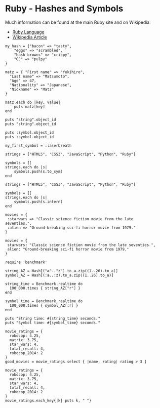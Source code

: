 # Ruby - Hashes and Symbols

Much information can be found at the main Ruby site and on Wikipedia:

- <a href="https://www.ruby-lang.org/en/" title="Ruby" target="_blank">Ruby Language</a>
- <a href="http://en.wikipedia.org/wiki/Ruby_%28programming_language%29" title="Ruby Article at Wikipedia" target="_blank">Wikipedia Article</a>

```
my_hash = {"bacon" => "tasty",
    "eggs" => "scrambled",
    "hash browns" => "crispy",
    "OJ" => "pulpy"
}
```

```
matz = { "First name" => "Yukihiro",
  "Last name" => "Matsumoto",
  "Age" => 47,
  "Nationality" => "Japanese",
  "Nickname" => "Matz"
}

matz.each do |key, value|
    puts matz[key]
end
```

```
puts "string".object_id
puts "string".object_id

puts :symbol.object_id
puts :symbol.object_id
```

```
my_first_symbol = :laserbreath
```

```
strings = ["HTML5", "CSS3", "JavaScript", "Python", "Ruby"]

symbols = []
strings.each do |s|
    symbols.push(s.to_sym)
end
```

```
strings = ["HTML5", "CSS3", "JavaScript", "Python", "Ruby"]

symbols = []
strings.each do |s|
    symbols.push(s.intern)
end
```

```
movies = {
 :starwars => "Classic science fiction movie from the late seventies.",
 :alien => "Ground-breaking sci-fi horror movie from 1979."
}
```

```
movies = {
 starwars: "Classic science fiction movie from the late seventies.",
 alien: "Ground-breaking sci-fi horror movie from 1979."
}
```

```
require 'benchmark'

string_AZ = Hash[("a".."z").to_a.zip((1..26).to_a)]
symbol_AZ = Hash[(:a..:z).to_a.zip((1..26).to_a)]

string_time = Benchmark.realtime do
  100_000.times { string_AZ["r"] }
end

symbol_time = Benchmark.realtime do
  100_000.times { symbol_AZ[:r] }
end

puts "String time: #{string_time} seconds."
puts "Symbol time: #{symbol_time} seconds."
```

```
movie_ratings = {
  robocop: 4.25,
  matrix: 3.75,
  star_wars: 4,
  total_recall: 4,
  robocop_2014: 2
}
good_movies = movie_ratings.select { |name, rating| rating > 3 }
```

```
movie_ratings = {
  robocop: 4.25,
  matrix: 3.75,
  star_wars: 4,
  total_recall: 4,
  robocop_2014: 2
}
movie_ratings.each_key{|k| puts k, " "}
```